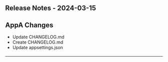 ## Release Notes - 2024-03-15

## AppA Changes
- Update CHANGELOG.md
- Create CHANGELOG.md
- Update appsettings.json



####
----
